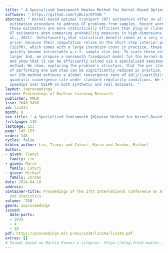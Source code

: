 ```yaml
---
title: " A Specialized Semismooth Newton Method for Kernel-Based Optimal Transport "
software: " https://github.com/tyDLin/OTSSN "
abstract: " Kernel-based optimal transport (OT) estimators offer an alternative, functional
  estimation procedure to address OT problems from samples. Recent works suggest that
  these estimators are more statistically efficient than plug-in (linear programming-based)
  OT estimators when comparing probability measures in high-dimensions (Vacher et
  al., 2021). Unfortunately,that statistical benefit comes at a very steep computational
  price: because their computation relies on the short-step interior-point method
  (SSIPM), which comes with a large iteration count in practice, these estimators
  quickly become intractable w.r.t. sample size $n$. To scale these estimators to
  larger $n$, we propose a nonsmooth fixedpoint model for the kernel-based OT problem,
  and show that it can be efficiently solved via a specialized semismooth Newton (SSN)
  method: We show, exploring the problem’s structure, that the per-iteration cost
  of performing one SSN step can be significantly reduced in practice. We prove that
  our SSN method achieves a global convergence rate of $O(1/\\sqrt{k})$, and a local
  quadratic convergence rate under standard regularity conditions. We show substantial
  speedups over SSIPM on both synthetic and real datasets. "
layout: inproceedings
series: Proceedings of Machine Learning Research
publisher: PMLR
issn: 2640-3498
id: lin24a
month: 0
tex_title: " A Specialized Semismooth {N}ewton Method for Kernel-Based Optimal Transport "
firstpage: 145
lastpage: 153
page: 145-153
order: 145
cycles: false
bibtex_author: Lin, Tianyi and Cuturi, Marco and Jordan, Michael
author:
- given: Tianyi
  family: Lin
- given: Marco
  family: Cuturi
- given: Michael
  family: Jordan
date: 2024-04-18
address:
container-title: Proceedings of The 27th International Conference on Artificial Intelligence
  and Statistics
volume: '238'
genre: inproceedings
issued:
  date-parts:
  - 2024
  - 4
  - 18
pdf: https://proceedings.mlr.press/v238/lin24a/lin24a.pdf
extras: []
# Format based on Martin Fenner's citeproc: https://blog.front-matter.io/posts/citeproc-yaml-for-bibliographies/
---
```

